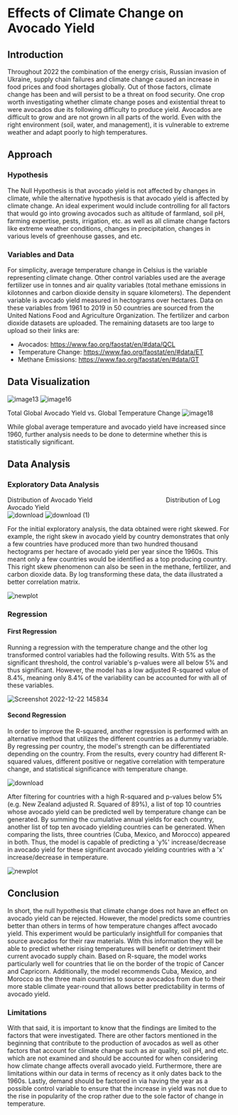# Effects of Climate Change on Avocado Yield
## Introduction
Throughout 2022 the combination of the energy crisis, Russian invasion of Ukraine, supply chain failures and climate change caused an increase in food prices and food shortages globally. Out of those factors, climate change has been and will persist to be a threat on food security. One crop worth investigating whether climate change poses and existential threat to were avocados due its following difficulty to produce yield. Avocados are difficult to grow and are not grown in all parts of the world. Even with the right environment (soil, water, and management), it is vulnerable to extreme weather and adapt poorly to high temperatures. 

## Approach
### Hypothesis
The Null Hypothesis is that avocado yield is not affected by changes in climate, while the alternative hypothesis is that avocado yield is affected by climate change. An ideal experiment would include controlling for all factors that would go into growing avocados such as altitude of farmland, soil pH, farming expertise, pests, irrigation, etc. as well as all climate change factors like extreme weather conditions, changes in precipitation, changes in various levels of greenhouse gasses, and etc.

### Variables and Data
For simplicity, average temperature change in Celsius is the variable representing climate change. Other control variables used are the average fertilizer use in tonnes and air quality variables (total methane emissions in kilotonnes and carbon dioxide density in square kilometers). The dependent variable is avocado yield measured in hectograms over hectares. Data on these variables from 1961 to 2019 in 50 countries are sourced from the United Nations Food and Agriculture Organization. The fertilizer and carbon dioxide datasets are uploaded. The remaining datasets are too large to upload so their links are: 
* Avocados: https://www.fao.org/faostat/en/#data/QCL 
* Temperature Change: https://www.fao.org/faostat/en/#data/ET 
* Methane Emissions: https://www.fao.org/faostat/en/#data/GT

## Data Visualization

![image13](https://user-images.githubusercontent.com/105828433/208839783-47c664e2-774d-4639-a4f8-09572d7c14af.gif)
![image16](https://user-images.githubusercontent.com/105828433/208839377-bf6a30dc-b95c-48a0-8721-07ed6aa67c33.gif)

Total Global Avocado Yield vs. Global Temperature Change
![image18](https://user-images.githubusercontent.com/105828433/208839926-d21e47cf-2aa1-4e2c-a850-5201585a4b75.png)

While global average temperature and avocado yield have increased since 1960, further analysis needs to be done to determine whether this is statistically significant.

## Data Analysis
### Exploratory Data Analysis

Distribution of Avocado Yield &emsp; &emsp; &emsp; &emsp; &emsp; &emsp; &emsp; &emsp; &emsp; Distribution of Log Avocado Yield\
![download](https://user-images.githubusercontent.com/105828433/208842313-3ad2dfbb-5168-4a6d-97d4-8427e1dd8419.jpg) ![download (1)](https://user-images.githubusercontent.com/105828433/208842342-a374107c-b22d-4435-879a-113029268b6a.jpg)

For the initial exploratory analysis, the data obtained were right skewed. For example, the right skew in avocado yield by country demonstrates that only a few countries have produced more than two hundred thousand hectograms per hectare of avocado yield per year since the 1960s. This meant only a few countries would be identified as a top producing country. This right skew phenomenon can also be seen in the methane, fertilizer, and carbon dioxide data. By log transforming these data, the data illustrated a better correlation matrix.

![newplot](https://user-images.githubusercontent.com/105828433/209248278-de93fff3-bb58-470b-bf0a-b42cacc98d73.png)

### Regression
#### First Regression
Running a regression with the temperature change and the other log transformed control variables had the following results. With 5% as the significant threshold, the control variable's p-values were all below 5% and thus significant. However, the model has a low adjusted R-squared value of 8.4%, meaning only 8.4% of the variability can be accounted for with all of these variables. 

![Screenshot 2022-12-22 145834](https://user-images.githubusercontent.com/105828433/209243873-eb6469e2-d592-4caa-a9c1-b2430af7acdd.png)

#### Second Regression
In order to improve the R-squared, another regression is performed with an alternative method that utilizes the different countries as a dummy variable. By regressing per country, the model's strength can be differentiated depending on the country. From the results, every country had different R-squared values, different positive or negative correlation with temperature change, and statistical significance with temperature change.

![download](https://user-images.githubusercontent.com/105828433/208847138-5100d4e0-992c-4c80-b6b3-25b5146166d8.jpg)

After filtering for countries with a high R-squared and p-values below 5% (e.g. New Zealand adjusted R. Squared of 89%), a list of top 10 countries whose avocado yield can be predicted well by temperature change can be generated. By summing the cumulative annual yields for each country, another list of top ten avocado yielding countries can be generated. When comparing the lists, three countries (Cuba, Mexico, and Morocco) appeared in both. Thus, the model is capable of predicting a 'y%' increase/decrease in avocado yield for these significant avocado yielding countries with a 'x' increase/decrease in temperature. 

![newplot](https://user-images.githubusercontent.com/105828433/208847028-bdf9035b-2c99-4dd9-aecb-ee41b82ac339.jpg)

## Conclusion
In short, the null hypothesis that climate change does not have an effect on avocado yield can be rejected. However, the model predicts some countries better than others in terms of how temperature changes affect avocado yield. This experiment would be particularly insightfull for companies that source avocados for their raw materials.  With this information they will be able to predict whether rising temperatures will benefit or detriment their current avocado supply chain. Based on R-square, the model works particularly well for countries that lie on the border of the tropic of Cancer and Capricorn. Additionally, the model recommends Cuba, Mexico, and Morocco as the three main countries to source avocados from due to their more stable climate year-round that allows better predictability in terms of avocado yield. 

### Limitations
With that said, it is important to know that the findings are limited to the factors that were investigated. There are other factors mentioned in the beginning that contribute to the production of avocados as well as other factors that account for climate change such as air quality, soil pH, and etc. which are not examined and should be accounted for when considering how climate change affects overall avocado yield. Furthermore, there are limitations within our data in terms of recency as it only dates back to the 1960s. Lastly, demand should be factored in via having the year as a possible control variable to ensure that the increase in yield was not due to the rise in popularity of the crop rather due to the sole factor of change in temperature.
